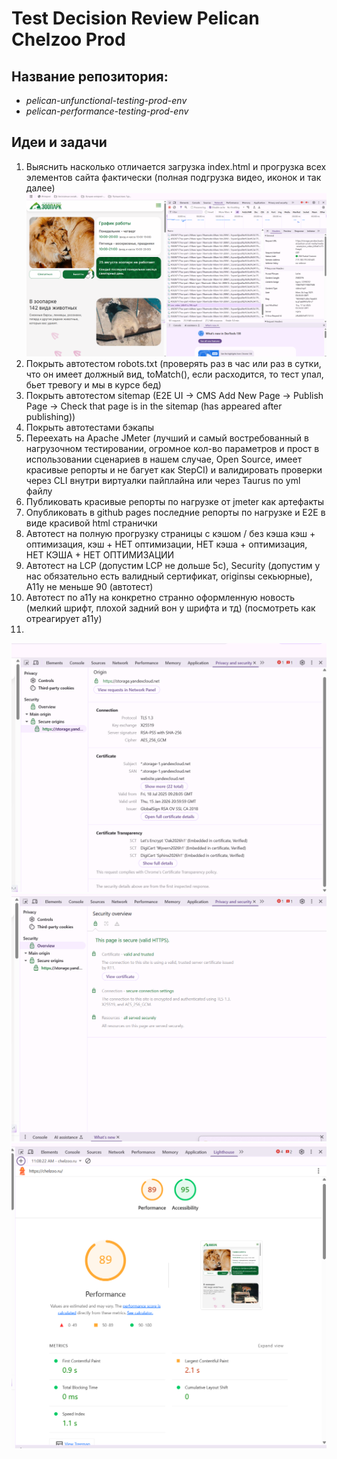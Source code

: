 # Test Decision Review Pelican Chelzoo Prod

## Название репозитория:
- *pelican-unfunctional-testing-prod-env*
- *pelican-performance-testing-prod-env*

## Идеи и задачи
1) Выяснить насколько отличается загрузка index.html и прогрузка всех элементов сайта фактически (полная подгрузка видео, иконок и так далее)
![Компьютер](image3.png)
2) Покрыть автотестом robots.txt (проверять раз в час или раз в сутки, что он имеет должный вид, toMatch(), если расходится, то тест упал, бьет тревогу и мы в курсе бед)
3) Покрыть автотестом sitemap (E2E UI -> CMS Add New Page -> Publish Page -> Check that page is in the sitemap (has appeared after publishing))
4) Покрыть автотестами бэкапы
5) Переехать на Apache JMeter (лучший и самый востребованный в нагрузочном тестировании, огромное кол-во параметров и прост в использовании сценариев в нашем случае, Open Source, имеет красивые репорты и не багует как StepCI) и валидировать проверки через CLI внутри виртуалки пайплайна или через Taurus по yml файлу
6) Публиковать красивые репорты по нагрузке от jmeter как артефакты
7) Опубликовать в github pages последние репорты по нагрузке и Е2Е в виде красивой html странички
8) Автотест на полную прогрузку страницы с кэшом / без кэша 
кэш + оптимизация, кэш + НЕТ оптимизации, НЕТ кэша + оптимизация, НЕТ КЭША + НЕТ ОПТИМИЗАЦИИ 
9) Автотест на LCP (допустим LCP не дольше 5с), Security (допустим у нас обязательно есть валидный сертификат, originsы секьюрные), A11y не меньше 90 (автотест)
10) Автотест по a11y на конкретно странно оформленную новость (мелкий шрифт, плохой задний вон у шрифта и тд) (посмотреть как отреагирует a11y)
11) 
![Компьютер](image2.png)
![Компьютер](image1.png)
![Компьютер](image4.png)


